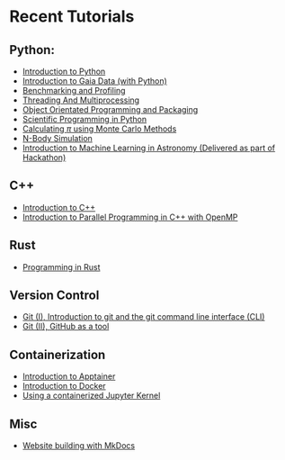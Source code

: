 # Recent Tutorials

## Python:
  - [Introduction to Python](./Python/python-tutorial.ipynb)
  - [Introduction to Gaia Data (with Python)](./Python/GaiaTutorial.ipynb)
  - [Benchmarking and Profiling](./Python/BenchmarkingAndProfiling.ipynb)
  - [Threading And Multiprocessing](./Python/Threading_And_Multiprocessing.ipynb)
  - [Object Orientated Programming and Packaging](./Python/OOP/index.md)
  - [Scientific Programming in Python](./Python/ScientificPythonProgramming.ipynb)
  - [Calculating $\pi$ using Monte Carlo Methods](./Python/Calculating_pi.ipynb)
  - [N-Body Simulation](./Python/N_BodySimulation.ipynb)
  - [Introduction to Machine Learning in Astronomy (Delivered as part of Hackathon)](./Python/MachineLearningFermi_solutions.ipynb)

## C++
  - [Introduction to C++](./Cpp/cpp-tutorial.md)
  - [Introduction to Parallel Programming in C++ with OpenMP](./Cpp/parallel-cpp.md)
  <!-- - [Introduction to Parallel Programming in C++ (GPU extension)](./parallel-cpp-gpu.md) -->


## Rust
- [Programming in Rust](./Rust/rust_intro.md)


## Version Control
  - [Git (I), Introduction to git and the git command line interface (CLI)](./VersionControl/git_1.md)
  - [Git (II), GitHub as a tool](./VersionControl/git_2.md)
  <!-- - [Git (III), Continuous Integration Tools](./git_3.md) -->


## Containerization
  - [Introduction to Apptainer](./Containerization/apptainer.md)
  - [Introduction to Docker](./Containerization/docker/Part1/index.md)
  - [Using a containerized Jupyter Kernel](./Containerization/containerized_kernels.md)

## Misc
  - [Website building with MkDocs](./Misc/websites.md)

<script id="MathJax-script" async src="https://cdn.jsdelivr.net/npm/mathjax@3/es5/tex-mml-chtml.js"></script>